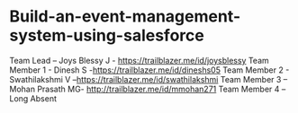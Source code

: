 # Build-an-event-management-system-using-salesforce
Team Lead – Joys Blessy J - https://trailblazer.me/id/joysblessy
 Team Member 1 - Dinesh S -https://trailblazer.me/id/dineshs05
 Team Member 2 - Swathilakshmi V –https://trailblazer.me/id/swathilakshmi
 Team Member 3 – Mohan Prasath MG- http://trailblazer.me/id/mmohan271
 Team Member 4 –Long Absent 
